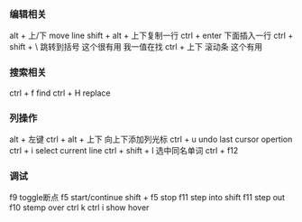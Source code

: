 ### 编辑相关
alt + 上/下 move line
shift + alt + 上下复制一行
ctrl + enter 下面插入一行
ctrl + shift + \ 跳转到括号 这个很有用 我一值在找
ctrl + 上下 滚动条 这个有用

### 搜索相关
ctrl + f find
ctrl + H replace

### 列操作
alt + 左键 
ctrl + alt + 上下  向上下添加列光标
ctrl + u  undo last cursor opertion
ctrl + i select current line 
ctrl + shift + l 选中同名单词
ctrl + f12

### 调试
f9 toggle断点
f5 start/continue 
shift + f5 stop
f11 step into 
shift f11 step out 
f10 stemp over 
ctrl k ctrl i show hover
















